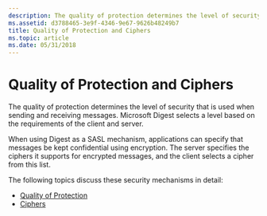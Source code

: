 ```yaml
---
description: The quality of protection determines the level of security that is used when sending and receiving messages. Microsoft Digest selects a level based on the requirements of the client and server.
ms.assetid: d3788465-3e9f-4346-9e67-9626b48249b7
title: Quality of Protection and Ciphers
ms.topic: article
ms.date: 05/31/2018
---
```


# Quality of Protection and Ciphers

The quality of protection determines the level of security that is used when sending and receiving messages. Microsoft Digest selects a level based on the requirements of the client and server.

When using Digest as a SASL mechanism, applications can specify that messages be kept confidential using encryption. The server specifies the ciphers it supports for encrypted messages, and the client selects a cipher from this list.

The following topics discuss these security mechanisms in detail:

-   [Quality of Protection](quality-of-protection.md)
-   [Ciphers](ciphers.md)

 

 



